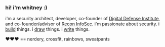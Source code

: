 ### hi! i'm whitney :)

i'm a security architect, developer, co-founder of [Digital Defense Institute](https://digitaldefenseinstitute.com), and co-founder/advisor of [Recon InfoSec](https://www.reconinfosec.com). i'm passionate about security. i [build](https://whitneychampion.com/portfolio) things. i [draw](https://angry.unicorns.lol) things. i [write](https://short-stack.net) things.

❤️❤️❤️ == nerdery, crossfit, rainbows, sweatpants
